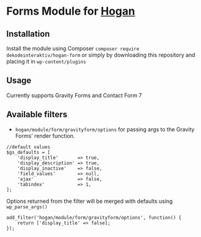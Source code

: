 # Forms Module for [Hogan](https://github.com/dekodeinteraktiv/hogan-core)

## Installation
Install the module using Composer `composer require dekodeinteraktiv/hogan-form` or simply by downloading this repository and placing it in `wp-content/plugins`

## Usage
Currently supports Gravity Forms and Contact Form 7

## Available filters
- `hogan/module/form/gravityform/options` for passing args to the Gravity Forms' render function.
```
//default values
$gs_defaults = [
    'display_title'       => true,
    'display_description' => true,
    'display_inactive'    => false,
    'field_values'        => null,
    'ajax'                => false,
    'tabindex'            => 1,
];

```

Options returned from the filter will be merged with defaults using `wp_parse_args()`
```
add_filter('hogan/module/form/gravityform/options', function() {
	return ['display_title' => false];
});
```
